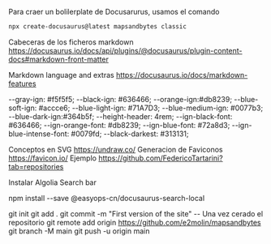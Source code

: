 Para craer un bolilerplate de Docusarurus, usamos el comando

```bash
npx create-docusaurus@latest mapsandbytes classic
```

Cabeceras de los  ficheros markdown
https://docusaurus.io/docs/api/plugins/@docusaurus/plugin-content-docs#markdown-front-matter

Markdown language and extras
https://docusaurus.io/docs/markdown-features

  --gray-ign: #f5f5f5;
  --black-ign: #636466;
  --orange-ign:#db8239;
  --blue-soft-ign: #accce6;
  --blue-light-ign: #71A7D3;
  --blue-medium-ign: #0077b3;
  --blue-dark-ign:#364b5f;
  --height-header: 4rem;
  --ign-black-font: #636466;
  --ign-orange-font: #db8239;
  --ign-blue-font: #72a8d3;
  --ign-blue-intense-font: #0079fd;
  --black-darkest: #313131;
  
  
  Conceptos en SVG
    https://undraw.co/
 Generacion de Faviconos
 https://favicon.io/
 Ejemplo
 https://github.com/FedericoTartarini?tab=repositories
 
 Instalar Algolia Search bar
 
 npm install --save @easyops-cn/docusaurus-search-local
 
 
 
 git init
 git add .
 git commit -m "First version of the site"
 -- Una vez cerado el repositorio
 git remote add origin https://github.com/e2molin/mapsandbytes
 git branch -M main
 git push -u origin main
 
 